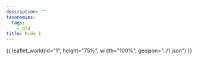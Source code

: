 ```yaml
---
description: ""
taxonomies:
  tags:
    - qld
title: Ride 1
---
```


{{ leaflet_world(id="1", height="75%", width="100%", geojson="../1.json") }}
